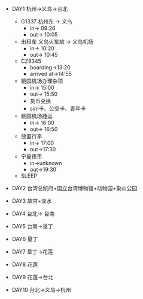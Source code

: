 * DAY1 杭州->义乌->台北
    * G1337 杭州东 -> 义乌
        * in-> 09:26
        * out-> 10:05
    * 出租车 义乌火车站 -> 义乌机场
        * in-> 10:20
        * out-> 10:45 
    * CZ8345
        * boarding->13:20
        * arrived at->14:55
    * 桃园机场办理杂项
        * in-> 15:00
        * out-> 15:50
        * 货币兑换
        * sim卡、公交卡、青年卡
    * 桃园机场捷运
        * in-> 16:00
        * out-> 16:50
    * 放置行李
        * in-> 17:00
        * out->17:30
    * 宁夏夜市
        * in->unknown
        * out->19:30
    * SLEEP
* DAY2 台湾总统府+国立台湾博物馆+动物园+象山公园
* DAY3 故宫+淡水

* DAY4 台北-> 台南
* DAY5 台南->垦丁
* DAY6 垦丁
* DAY7 垦丁->花莲
* DAY8 花莲
* DAY9 花莲->台北
* DAY10 台北->义乌->杭州